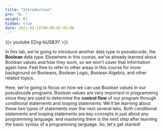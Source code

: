 ```yaml
---
title: "Introduction"
pre: "0. "
weight: 01
hidden: true
date: 2021-02-11T00:00:01-05:00
---
```


{{< youtube EDrg-bUSB3Y >}}

In this lab, we're going to introduce another data type in pseudocode, the **Boolean** data type. Elsewhere in this course, we've already learned about Boolean values and how they work, so we won't cover that information again here. Feel free to refer to other areas in this course for more background on Booleans, Boolean Logic, Boolean Algebra, and other related topics.

Here, we're going to focus on how we can use Boolean values in our pseudocode programs. Boolean values are very important in programming since they are used to determine the **control flow** of our program through conditional statements and looping statements. We'll be learning about these two types of statements over the next several labs. Both conditional statements and looping statements are key concepts in just about any programming language, and mastering them is the next step after learning the basic syntax of a programming language. So, let's get started!